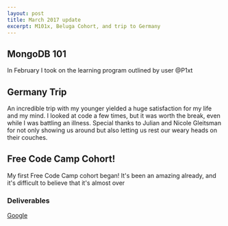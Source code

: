 ```yaml
---
layout: post
title: March 2017 update
excerpt: M101x, Beluga Cohort, and trip to Germany
---
```


## MongoDB 101

In February I took on the learning program outlined by user @P1xt

## Germany Trip

An incredible trip with my younger yielded a huge satisfaction for my life and my mind. I looked at code a few times, but it was worth the break, even while I was battling an illness. Special thanks to Julian and Nicole Gleitsman for not only showing us around but also letting us rest our weary heads on their couches.

## Free Code Camp Cohort!

My first Free Code Camp cohort began! It's been an amazing already, and it's difficult to believe that it's almost over

### Deliverables

[Google](https://google.com)